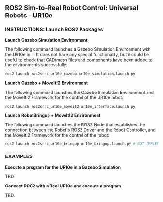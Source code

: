 ## ROS2 Sim-to-Real Robot Control: Universal Robots - UR10e

### INSTRUCTIONS: Launch ROS2 Packages

__Launch Gazebo Simulation Environment__

The following command launches a Gazebo Simulation Environment with the UR10e in it. It does not have any special functionality, but it could be useful to check that CAD/mesh files and components have been added to the environments successfully:
```sh
ros2 launch ros2srrc_ur10e_gazebo ur10e_simulation.launch.py
```

__Launch Gazebo + MoveIt!2 Environment__

The following command launches the Gazebo Simulation Environment and the MoveIt!2 Framework for the control of the UR10e robot:
```sh
ros2 launch ros2srrc_ur10e_moveit2 ur10e_interface.launch.py
```

__Launch RobotBringup + MoveIt!2 Environment__

The following command launches the ROS2 Node that establishes the connection between the Robot's ROS2 Driver and the Robot Controller, and the MoveIt!2 Framework for the control of the robot:
```sh
ros2 launch ros2srrc_ur10e_bringup ur10e_bringup.launch.py # NOT IMPLEMENTED YET.
```

### EXAMPLES

__Execute a program for the UR10e in a Gazebo Simulation__

TBD.

__Connect ROS2 with a Real UR10e and execute a program__

TBD.

